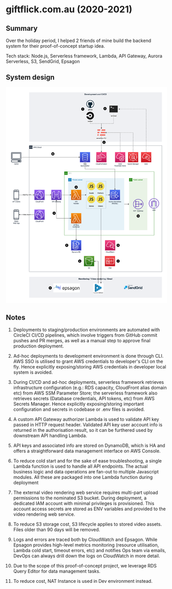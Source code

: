 # giftflick.com.au (2020-2021)

## Summary

Over the holiday period, I helped 2 friends of mine build the backend system for their proof-of-concept startup idea.

Tech stack: Node.js, Serverless framework, Lambda, API Gateway, Aurora Serverless, S3, SendGrid, Epsagon

## System design

![architecture-diagram](./architecture.png)

## Notes

1. Deployments to staging/production environments are automated with CircleCI CI/CD pipelines, which involve triggers from GitHub commit pushes and PR merges, as well as a manual step to approve final production deployment.

2. Ad-hoc deployments to development environment is done through CLI. AWS SSO is utilised to grant AWS credentials to developer's CLI on the fly. Hence explicitly exposing/storing AWS credentials in developer local system is avoided.

3. During CI/CD and ad-hoc deployments, serverless framework retrieves infrastructure configuration (e.g.: RDS capacity, CloudFront alias domain etc) from AWS SSM Parameter Store; the serverless framework also retrieves secrets (Database credentials, API tokens, etc) from AWS Secrets Manager. Hence explicitly exposing/storing important configuration and secrets in codebase or .env files is avoided.

4. A custom API Gateway authorizer Lambda is used to validate API key passed in HTTP request header. Validated API key user account info is returned in the authorisation result, so it can be furthered used by downstream API handling Lambda.

5. API keys and associated info are stored on DynamoDB, which is HA and offers a straightforward data management interface on AWS Console.

6. To reduce cold start and for the sake of ease troubleshooting, a single Lambda function is used to handle all API endpoints. The actual business logic and data operations are fan-out to multiple Javascript modules. All these are packaged into one Lambda function during deployment

7. The external video rendering web service requires multi-part upload permissions to the nominated S3 bucket. During deployment, a dedicated IAM account with minimal privileges is provisioned. This account access secrets are stored as ENV variables and provided to the video rendering web service.

8. To reduce S3 storage cost, S3 lifecycle applies to stored video assets. Files older than 90 days will be removed.

9. Logs and errors are traced both by CloudWatch and Epsagon. While Epsagon provides high-level metrics monitoring (resource utilisation, Lambda cold start, timeout errors, etc) and notifies Ops team via emails, DevOps can always drill down the logs on CloudWatch in more detail.

10. Due to the scope of this proof-of-concept project, we leverage RDS Query Editor for data management tasks.

11. To reduce cost, NAT Instance is used in Dev environment instead.
